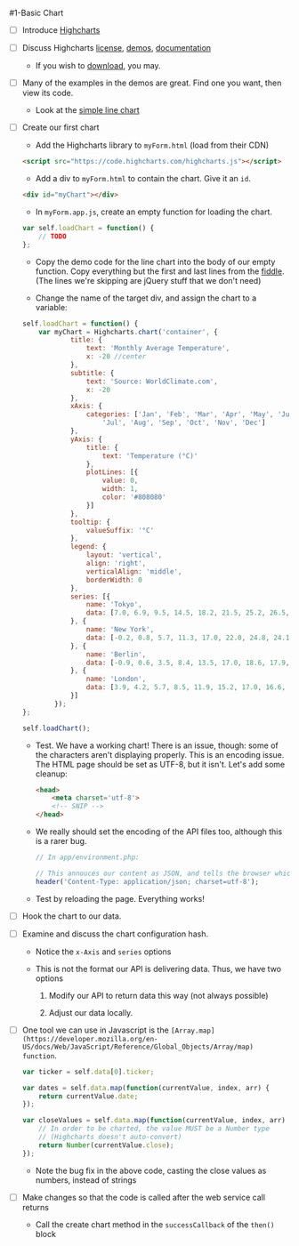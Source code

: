 #1-Basic Chart

  - [ ] Introduce [Highcharts](https://highcharts.com)
  
  - [ ] Discuss Highcharts [license](), 
        [demos](http://www.highcharts.com/demo), 
        [documentation](http://www.highcharts.com/docs)
    
    - If you wish to [download](http://www.highcharts.com/download), you may.
  
      
  - [ ] Many of the examples in the demos are great. Find one you want,
        then view its code.
        
    - Look at the [simple line chart](http://www.highcharts.com/demo/line-basic)
    
  - [ ] Create our first chart
    
    - Add the Highcharts library to `myForm.html` (load from their CDN)
    
    ```html
    <script src="https://code.highcharts.com/highcharts.js"></script>
    ```
    
    - Add a div to `myForm.html` to contain the chart. Give it an `id`.
    
    ```html
    <div id="myChart"></div>
    ```
    
    - In `myForm.app.js`, create an empty function for loading the chart.
    
    ```js
    var self.loadChart = function() {
        // TODO
    };    
    ```

    - Copy the demo code for the line chart into the body of our empty function.
      Copy everything but the first and last lines from the 
      [fiddle](http://jsfiddle.net/gh/get/jquery/1.9.1/highslide-software/highcharts.com/tree/master/samples/highcharts/demo/line-basic/).
      (The lines we're skipping are jQuery stuff that we don't need)
      
    - Change the name of the target div, and assign the chart to a variable:
    
    ```js
    self.loadChart = function() {
        var myChart = Highcharts.chart('container', {
                title: {
                    text: 'Monthly Average Temperature',
                    x: -20 //center
                },
                subtitle: {
                    text: 'Source: WorldClimate.com',
                    x: -20
                },
                xAxis: {
                    categories: ['Jan', 'Feb', 'Mar', 'Apr', 'May', 'Jun',
                        'Jul', 'Aug', 'Sep', 'Oct', 'Nov', 'Dec']
                },
                yAxis: {
                    title: {
                        text: 'Temperature (°C)'
                    },
                    plotLines: [{
                        value: 0,
                        width: 1,
                        color: '#808080'
                    }]
                },
                tooltip: {
                    valueSuffix: '°C'
                },
                legend: {
                    layout: 'vertical',
                    align: 'right',
                    verticalAlign: 'middle',
                    borderWidth: 0
                },
                series: [{
                    name: 'Tokyo',
                    data: [7.0, 6.9, 9.5, 14.5, 18.2, 21.5, 25.2, 26.5, 23.3, 18.3, 13.9, 9.6]
                }, {
                    name: 'New York',
                    data: [-0.2, 0.8, 5.7, 11.3, 17.0, 22.0, 24.8, 24.1, 20.1, 14.1, 8.6, 2.5]
                }, {
                    name: 'Berlin',
                    data: [-0.9, 0.6, 3.5, 8.4, 13.5, 17.0, 18.6, 17.9, 14.3, 9.0, 3.9, 1.0]
                }, {
                    name: 'London',
                    data: [3.9, 4.2, 5.7, 8.5, 11.9, 15.2, 17.0, 16.6, 14.2, 10.3, 6.6, 4.8]
                }]
            });
    };
    
    self.loadChart();   
    ```
    
    - Test. We have a working chart! There is an issue, though: some of the
      characters aren't displaying properly. This is an encoding issue. The
      HTML page should be set as UTF-8, but it isn't. Let's add some cleanup:
      
      ```html
      <head>
          <meta charset='utf-8'>
          <!-- SNIP -->
      </head>
      ```
      
    - We really should set the encoding of the API files too, although this is 
      a rarer bug.
      
      ```php
      // In app/environment.php:
      
      // This annouces our content as JSON, and tells the browser which encoding to use
      header('Content-Type: application/json; charset=utf-8');
      ```
      
    - Test by reloading the page. Everything works!
    
  - [ ] Hook the chart to our data.
  
  - [ ] Examine and discuss the chart configuration hash.
    
    - Notice the `x-Axis` and `series` options
    
    - This is not the format our API is delivering data. Thus, we have two options
    
      1. Modify our API to return data this way (not always possible)
      
      2. Adjust our data locally.
  
  - [ ] One tool we can use in Javascript is the 
        `[Array.map](https://developer.mozilla.org/en-US/docs/Web/JavaScript/Reference/Global_Objects/Array/map) function`.
        
    ```js
    var ticker = self.data[0].ticker;
    
    var dates = self.data.map(function(currentValue, index, arr) {
        return currentValue.date;
    });
    
    var closeValues = self.data.map(function(currentValue, index, arr) {
        // In order to be charted, the value MUST be a Number type
        // (Highcharts doesn't auto-convert)
        return Number(currentValue.close);
    });
    ```
    
      - Note the bug fix in the above code, casting the close values as 
        numbers, instead of strings
      
  - [ ] Make changes so that the code is called after the web service call returns
    
    - Call the create chart method in the `successCallback` of the `then()` block